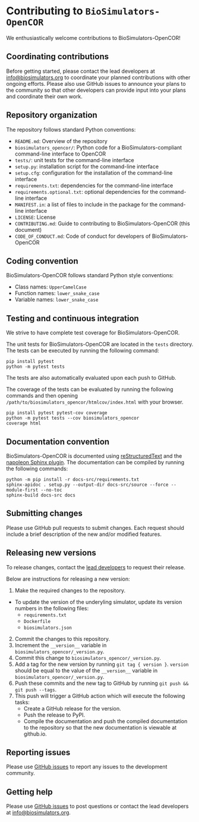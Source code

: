# Contributing to `BioSimulators-OpenCOR`

We enthusiastically welcome contributions to BioSimulators-OpenCOR!

## Coordinating contributions

Before getting started, please contact the lead developers at [info@biosimulators.org](mailto:info@biosimulators.org) to coordinate your planned contributions with other ongoing efforts. Please also use GitHub issues to announce your plans to the community so that other developers can provide input into your plans and coordinate their own work.

## Repository organization

The repository follows standard Python conventions:

* `README.md`: Overview of the repository
* `biosimulators_opencor/`: Python code for a BioSimulators-compliant command-line interface to OpenCOR
* `tests/`: unit tests for the command-line interface
* `setup.py`: installation script for the command-line interface
* `setup.cfg`: configuration for the installation of the command-line interface
* `requirements.txt`: dependencies for the command-line interface
* `requirements.optional.txt`: optional dependencies for the command-line interface
* `MANIFEST.in`: a list of files to include in the package for the command-line interface
* `LICENSE`: License
* `CONTRIBUTING.md`: Guide to contributing to BioSimulators-OpenCOR (this document)
* `CODE_OF_CONDUCT.md`: Code of conduct for developers of BioSimulators-OpenCOR

## Coding convention

BioSimulators-OpenCOR follows standard Python style conventions:

* Class names: `UpperCamelCase`
* Function names: `lower_snake_case`
* Variable names: `lower_snake_case`

## Testing and continuous integration

We strive to have complete test coverage for BioSimulators-OpenCOR.

The unit tests for BioSimulators-OpenCOR are located in the `tests`  directory. The tests can be executed by running the following command:
```
pip install pytest
python -m pytest tests
```

The tests are also automatically evaluated upon each push to GitHub.

The coverage of the tests can be evaluated by running the following commands and then opening `/path/to/biosimulators_opencor/htmlcov/index.html` with your browser.
```
pip install pytest pytest-cov coverage
python -m pytest tests --cov biosimulators_opencor
coverage html
```

## Documentation convention

BioSimulators-OpenCOR is documented using [reStructuredText](https://www.sphinx-doc.org/en/master/usage/restructuredtext/index.html) and the [napoleon Sphinx plugin](https://www.sphinx-doc.org/en/master/usage/extensions/napoleon.html). The documentation can be compiled by running the following commands:

```
python -m pip install -r docs-src/requirements.txt
sphinx-apidoc . setup.py --output-dir docs-src/source --force --module-first --no-toc
sphinx-build docs-src docs
```

## Submitting changes

Please use GitHub pull requests to submit changes. Each request should include a brief description of the new and/or modified features.

## Releasing new versions

To release changes, contact the [lead developers](mailto:info@biosimulators.org) to request their release.

Below are instructions for releasing a new version:

1. Make the required changes to the repository.
  * To update the version of the underyling simulator, update its version numbers in the following files:
    * `requirements.txt`
    * `Dockerfile`
    * `biosimulators.json`
2. Commit the changes to this repository.
3. Increment the `__version__` variable in `biosimulators_opencor/_version.py`.
4. Commit this change to `biosimulators_opencor/_version.py`.
5. Add a tag for the new version by running `git tag { version }`. `version` should be equal to the value of the
   `__version__` variable in `biosimulators_opencor/_version.py`.
6. Push these commits and the new tag to GitHub by running `git push && git push --tags`.
7. This push will trigger a GitHub action which will execute the following tasks:
   * Create a GitHub release for the version.
   * Push the release to PyPI.
   * Compile the documentation and push the compiled documentation to the repository so that the new documentation is viewable at github.io.

## Reporting issues

Please use [GitHub issues](https://github.com/biosimulators/Biosimulators_OpenCOR/issues) to report any issues to the development community.

## Getting help

Please use [GitHub issues](https://github.com/biosimulators/Biosimulators_OpenCOR/issues) to post questions or contact the lead developers at [info@biosimulators.org](mailto:info@biosimulators.org).
